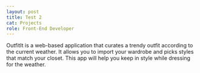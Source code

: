 ```yaml
---
layout: post
title: Test 2
cat: Projects
role: Front-End Developer
---
```


OutfitIt is a web-based application that curates a trendy outfit according to the current weather. It allows you to import your wardrobe and picks styles that match your closet. This app will help you keep in style while dressing for the weather.

